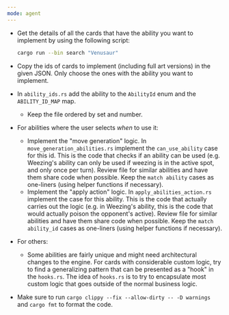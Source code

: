 ```yaml
---
mode: agent
---
```


- Get the details of all the cards that have the ability you want to implement by using the following script:

  ```bash
  cargo run --bin search "Venusaur"
  ```

- Copy the ids of cards to implement (including full art versions) in the given JSON. Only choose the ones with the ability you want to implement.
- In `ability_ids.rs` add the ability to the `AbilityId` enum and the `ABILITY_ID_MAP` map.
  - Keep the file ordered by set and number.
- For abilities where the user selects _when_ to use it:
  - Implement the "move generation" logic. In `move_generation_abilities.rs` implement the `can_use_ability` case for this id.
    This is the code that checks if an ability can be used (e.g. Weezing's ability can only be used if weezing is in the active spot, and only once per turn).
    Review file for similar abilities and have them share code when possible.
    Keep the `match ability` cases as one-liners (using helper functions if necessary).
  - Implement the "apply action" logic. In `apply_abilities_action.rs` implement the case for this ability.
    This is the code that actually carries out the logic (e.g. in Weezing's ability, this is the code that would actually poison the opponent's active).
    Review file for similar abilities and have them share code when possible.
    Keep the `match ability_id` cases as one-liners (using helper functions if necessary).
- For others:
  - Some abilities are fairly unique and might need architectural changes to the engine. For cards with considerable custom logic,
    try to find a generalizing pattern that can be presented as a "hook" in the `hooks.rs`. The idea of `hooks.rs` is to try to encapsulate
    most custom logic that goes outside of the normal business logic.
- Make sure to run `cargo clippy --fix --allow-dirty -- -D warnings` and `cargo fmt` to format the code.
